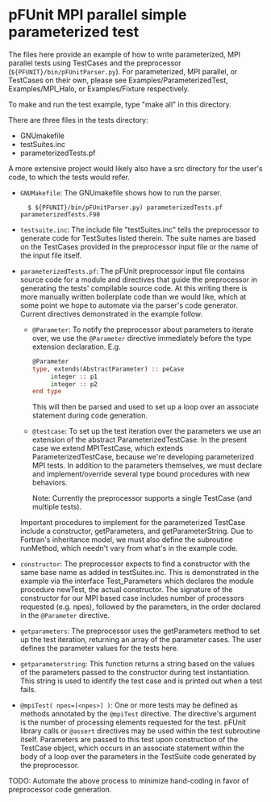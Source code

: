 # pFUnit MPI parallel simple parameterized test

The files here provide an example of how to write parameterized, MPI
parallel tests using TestCases and the preprocessor
(`${PFUNIT}/bin/pFUnitParser.py`). For parameterized, MPI parallel,
or TestCases on their own, please see Examples/ParameterizedTest,
Examples/MPI_Halo, or Examples/Fixture respectively.

To make and run the test example, type "make all" in this directory.

There are three files in the tests directory:
- GNUmakefile
- testSuites.inc
- parameterizedTests.pf

A more extensive project would likely also have a src directory for
the user's code, to which the tests would refer.

- `GNUMakefile`: The GNUmakefile shows how to run the parser.

        $ ${PFUNIT}/bin/pFUnitParser.py) parameterizedTests.pf parameterizedTests.F90

- `testsuite.inc`: The include file "testSuites.inc" tells the
  preprocessor to generate code for TestSuites listed therein. The
  suite names are based on the TestCases provided in the preprocessor
  input file or the name of the input file itself.

- `parameterizedTests.pf`: The pFUnit preprocessor input file contains
  source code for a module and directives that guide the preprocessor
  in generating the tests' compilable source code. At this writing
  there is more manually written boilerplate code than we would like,
  which at some point we hope to automate via the parser's code
  generator. Current directives demonstrated in the example follow.

    - `@Parameter`: To notify the preprocessor about parameters to
      iterate over, we use the `@Parameter` directive immediately before
      the type extension declaration. E.g.

      ```fortran
      @Parameter
      type, extends(AbstractParameter) :: peCase
           integer :: p1
           integer :: p2
      end type
      ```

      This will then be parsed and used to set up a loop over an
      associate statement during code generation.

    - `@testcase`: To set up the test iteration over the parameters we
       use an extension of the abstract ParameterizedTestCase. In the
       present case we extend MPITestCase, which extends
       ParameterizedTestCase, because we're developing parameterized
       MPI tests. In addition to the parameters themselves, we must
       declare and implement/override several type bound procedures
       with new behaviors.

       Note: Currently the preprocessor supports a single TestCase
       (and multiple tests).

   Important procedures to implement for the parameterized TestCase
   include a constructor, getParameters, and getParameterString. Due
   to Fortran's inheritance model, we must also define the subroutine
   runMethod, which needn't vary from what's in the example code.

- `constructor`: The preprocessor expects to find a constructor with
  the same base name as added in testSuites.inc. This is demonstrated in
  the example via the interface Test_Parameters which declares the
  module procedure newTest, the actual constructor. The signature of the
  constructor for our MPI based case includes number of processors
  requested (e.g. npes), followed by the parameters, in the order
  declared in the `@Parameter` directive.

- `getparameters`: The preprocessor uses the getParameters method to
  set up the test iteration, returning an array of the parameter
  cases. The user defines the parameter values for the tests here.

- `getparameterstring`: This function returns a string based on the
  values of the parameters passed to the constructor during test
  instantiation. This string is used to identify the test case and is
  printed out when a test fails.

- `@mpiTest( npes=[<npes>] )`: One or more tests may be defined as
   methods annotated by the `@mpiTest` directive. The directive's
   argument is the number of processing elements requested for the
   test. pFUnit library calls or `@assert` directives may be used within
   the test subroutine itself. Parameters are passed to this test upon
   construction of the TestCase object, which occurs in an associate
   statement within the body of a loop over the parameters in the
   TestSuite code generated by the preprocessor.

TODO: Automate the above process to minimize hand-coding in favor of
preprocessor code generation.


